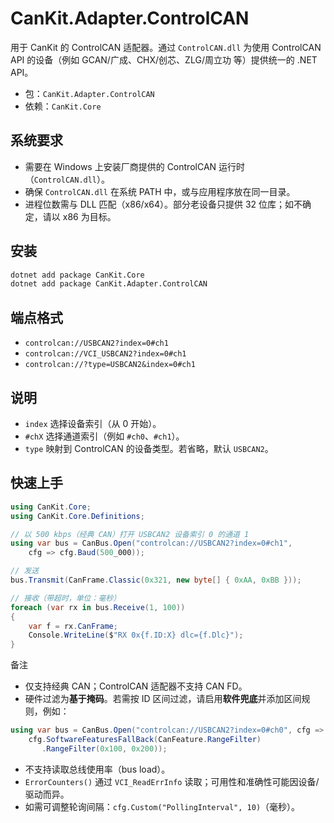 # CanKit.Adapter.ControlCAN

用于 CanKit 的 ControlCAN 适配器。通过 `ControlCAN.dll` 为使用 ControlCAN API 的设备（例如 GCAN/广成、CHX/创芯、ZLG/周立功 等）提供统一的 .NET API。

* 包：`CanKit.Adapter.ControlCAN`
* 依赖：`CanKit.Core`

## 系统要求

* 需要在 Windows 上安装厂商提供的 ControlCAN 运行时（`ControlCAN.dll`）。
* 确保 `ControlCAN.dll` 在系统 PATH 中，或与应用程序放在同一目录。
* 进程位数需与 DLL 匹配（x86/x64）。部分老设备只提供 32 位库；如不确定，请以 x86 为目标。

## 安装

```bash
dotnet add package CanKit.Core
dotnet add package CanKit.Adapter.ControlCAN
```

## 端点格式

* `controlcan://USBCAN2?index=0#ch1`
* `controlcan://VCI_USBCAN2?index=0#ch1`
* `controlcan://?type=USBCAN2&index=0#ch1`

## 说明

* `index` 选择设备索引（从 0 开始）。
* `#chX` 选择通道索引（例如 `#ch0`、`#ch1`）。
* `type` 映射到 ControlCAN 的设备类型。若省略，默认 `USBCAN2`。

## 快速上手

```csharp
using CanKit.Core;
using CanKit.Core.Definitions;

// 以 500 kbps（经典 CAN）打开 USBCAN2 设备索引 0 的通道 1
using var bus = CanBus.Open("controlcan://USBCAN2?index=0#ch1",
    cfg => cfg.Baud(500_000));

// 发送
bus.Transmit(CanFrame.Classic(0x321, new byte[] { 0xAA, 0xBB }));

// 接收（带超时，单位：毫秒）
foreach (var rx in bus.Receive(1, 100))
{
    var f = rx.CanFrame;
    Console.WriteLine($"RX 0x{f.ID:X} dlc={f.Dlc}");
}
```

备注

* 仅支持经典 CAN；ControlCAN 适配器不支持 CAN FD。
* 硬件过滤为**基于掩码**。若需按 ID 区间过滤，请启用**软件兜底**并添加区间规则，例如：

```csharp
using var bus = CanBus.Open("controlcan://USBCAN2?index=0#ch0", cfg =>
    cfg.SoftwareFeaturesFallBack(CanFeature.RangeFilter)
       .RangeFilter(0x100, 0x200));
```

* 不支持读取总线使用率（bus load）。
* `ErrorCounters()` 通过 `VCI_ReadErrInfo` 读取；可用性和准确性可能因设备/驱动而异。
* 如需可调整轮询间隔：`cfg.Custom("PollingInterval", 10)`（毫秒）。
